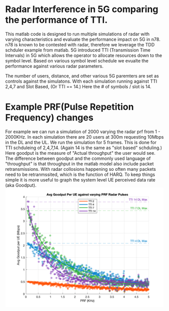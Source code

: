 # Radar Interference in 5G comparing the performance of TTI. 
This matlab code is designed to run multiple simulations of radar with varying characteristics and evaluate the performance impact on 5G in n78. 
n78 is known to be contested with radar, therefore we leverage the TDD schduler example from matlab. 
5G introduced TTI (Transmission Time Intervals) in 5G which allows the operator to allocate resources down to the symbol level. Based on various symbol level schedule we evualte the performance against various radar parameters. 

The number of users, distance, and other various 5G paremters are set as controls against the simulatons. With each simulation running against TTI 2,4,7 and Slot Based, (Or TTI == 14.) Here the # of symbols / slot is 14.

# Example PRF(Pulse Repetition Frequency) changes
For example we can run a simulation of 2000 varying the radar prf from 1 - 2000KHz. In each simulation there are 20 users at 300m requesting 10Mbps in the DL and the UL. We run the simulation for 5 frames. This is done for TTI schduleing of 2,4,7,14. (Again 14 is the same as "slot based" schduling.)
Here goodput is the measure of "Actual throughput" the user would see. The difference between goodput and the commonly used language of "throughput" is that throughput in the matlab model also include packet retransmissions. With radar collosions happening so often many packets need to be retranmssited, which is the function of HARQ. To keep things simple it is more useful to graph the system level UE perceived data rate (aka Goodput). 
![Run_30Khz_Prf_2_10-5000/goodput_v_prf_2.png](https://github.com/macclab-stevens/Radar_Interference_on_5G/blob/main/Run_30Khz_Prf_2_10-5000/goodput_v_prf_2.png)

